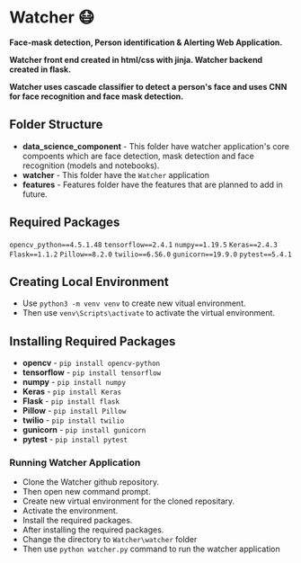 # Watcher 😷

**Face-mask detection, Person identification &amp; Alerting Web Application.**

**Watcher front end created in html/css with jinja. Watcher backend created in flask.**

**Watcher uses cascade classifier to detect a person's face and uses CNN for face recognition and face mask detection.**

## Folder Structure

- **data_science_component** - This folder have watcher application's core compoents which are face detection, mask detection and face recognition (models and notebooks).
- **watcher** - This folder have the `Watcher` application
- **features** - Features folder have the features that are planned to add in future.

## Required Packages

`opencv_python==4.5.1.48`
`tensorflow==2.4.1`
`numpy==1.19.5`
`Keras==2.4.3`
`Flask==1.1.2`
`Pillow==8.2.0`
`twilio==6.56.0`
`gunicorn==19.9.0`
`pytest==5.4.1`

## Creating Local Environment

- Use `python3 -m venv venv` to create new vitual environment.
- Then use `venv\Scripts\activate` to activate the virtual environment. 

## Installing Required Packages

- **opencv** - `pip install opencv-python`
- **tensorflow** - `pip install tensorflow`
- **numpy** - `pip install numpy`
- **Keras** - `pip install Keras`
- **Flask** - `pip install flask`
- **Pillow** - `pip install Pillow`
- **twilio** - `pip install twilio`
- **gunicorn** - `pip install gunicorn`
- **pytest** - `pip install pytest`

### Running Watcher Application

- Clone the Watcher github repository.
- Then open new command prompt.
- Create new virtual environment for the cloned repositary.
- Activate the environment.
- Install the required packages.
- After installing the required packages.
- Change the directory to `Watcher\watcher` folder
- Then use `python watcher.py` command to run the watcher application
